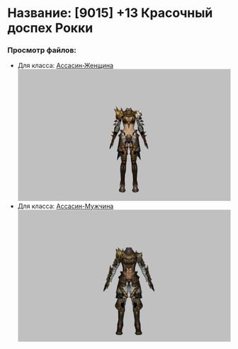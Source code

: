 # Название: [9015] +13 Красочный доспех Рокки

### Просмотр файлов:
- Для класса: [Ассасин-Женщина](Ассасин-Женщина)
![p070032.png](Ассасин-Женщина/p070032.png)
- Для класса: [Ассасин-Мужчина](Ассасин-Мужчина)
![p060032.png](Ассасин-Мужчина/p060032.png)
